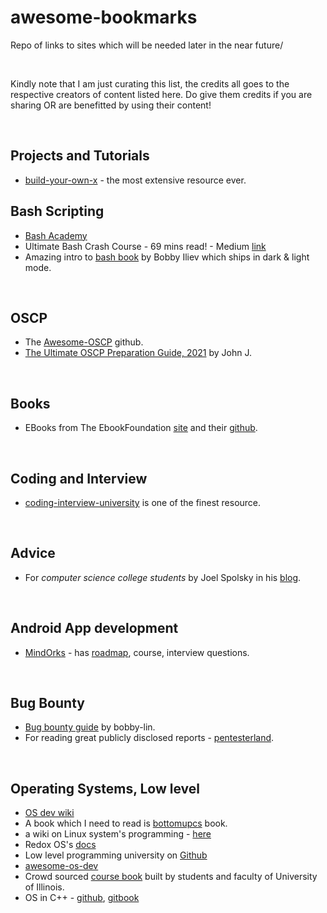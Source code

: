 # awesome-bookmarks
Repo of links to sites which will be needed later in the near future/

<br>

Kindly note that I am just curating this list, the credits all goes to the respective creators of content listed here. Do give them credits if you are sharing OR are benefitted by using their content!

<br>

## Projects and Tutorials
- [build-your-own-x](https://github.com/danistefanovic/build-your-own-x) - the most extensive resource ever.

## Bash Scripting
- [Bash Academy](https://guide.bash.academy/)
- Ultimate Bash Crash Course - 69 mins read! - Medium [link](https://zach-gollwitzer.medium.com/the-ultimate-bash-crash-course-cb598141ad03)
- Amazing intro to [bash book](https://github.com/bobbyiliev/introduction-to-bash-scripting) by Bobby Iliev which ships in dark & light mode.

<br>

## OSCP
- The [Awesome-OSCP](https://github.com/0x4D31/awesome-oscp) github.
- [The Ultimate OSCP Preparation Guide, 2021](https://johnjhacking.com/blog/the-oscp-preperation-guide-2020/) by John J.

<br>

## Books
- EBooks from The EbookFoundation [site](https://ebookfoundation.github.io/free-programming-books/) and their [github](https://github.com/EbookFoundation/free-programming-books).

<br>

## Coding and Interview
- [coding-interview-university](https://github.com/jwasham/coding-interview-university) is one of the finest resource.

<br>

## Advice
- For *computer science college students* by Joel Spolsky in his [blog](https://www.joelonsoftware.com/2005/01/02/advice-for-computer-science-college-students/).

<br>

## Android App development
- [MindOrks](https://github.com/mindorksopensource) - has [roadmap](https://github.com/MindorksOpenSource/android-developer-roadmap), course, interview questions.


<br>

## Bug Bounty
- [Bug bounty guide](https://github.com/bobby-lin/bug-bounty-guide) by bobby-lin.
- For reading great publicly disclosed reports - [pentesterland](https://pentester.land/list-of-bug-bounty-writeups.html).

<br>

## Operating Systems, Low level
- [OS dev wiki](https://wiki.osdev.org/Expanded_Main_Page)
- A book which I need to read is [bottomupcs](https://www.bottomupcs.com/) book.
- a wiki on Linux system's programming - [here](https://github.com/angrave/SystemProgramming/wiki)
- Redox OS's [docs](https://doc.redox-os.org/book)
- Low level programming university on [Github](https://github.com/gurugio/lowlevelprogramming-university)
- [awesome-os-dev](https://github.com/petehouston/awesome-os-dev)
- Crowd sourced [course book](https://github.com/illinois-cs241/coursebook/wiki) built by students and faculty of University of Illinois.
- OS in C++ - [github](https://github.com/SamyPesse/How-to-Make-a-Computer-Operating-System), [gitbook](https://samypesse.gitbook.io/how-to-create-an-operating-system/)
